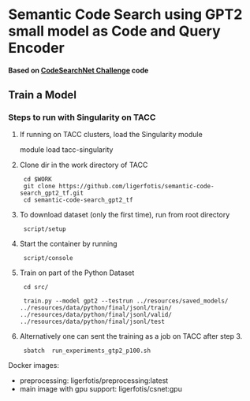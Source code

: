 # Semantic Code Search using GPT2 small model as Code and Query Encoder

#### Based on [CodeSearchNet Challenge](https://github.com/github/CodeSearchNet) code

## Train a Model
### Steps to run with Singularity on TACC

1. If running on TACC clusters, load the Singularity module
      
      module load tacc-singularity
      
2. Clone dir in the work directory of TACC
        
        cd $WORK
        git clone https://github.com/ligerfotis/semantic-code-search_gpt2_tf.git
        cd semantic-code-search_gpt2_tf
        
3. To download dataset (only the first time), run from root directory
      
        script/setup
      
4. Start the container by running
    
        script/console
    
5. Train on part of the Python Dataset

        cd src/
        
        train.py --model gpt2 --testrun ../resources/saved_models/ ../resources/data/python/final/jsonl/train/ ../resources/data/python/final/jsonl/valid/ ../resources/data/python/final/jsonl/test
            
6. Alternatively one can sent the training as a job on TACC after step 3.

        sbatch  run_experiments_gtp2_p100.sh 

Docker images:
* preprocessing: ligerfotis/preprocessing:latest
* main image with gpu support:  ligerfotis/csnet:gpu
